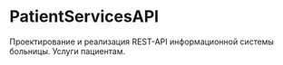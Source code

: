 # PatientServicesAPI
Проектирование и реализация REST-API информационной системы больницы. Услуги пациентам.
